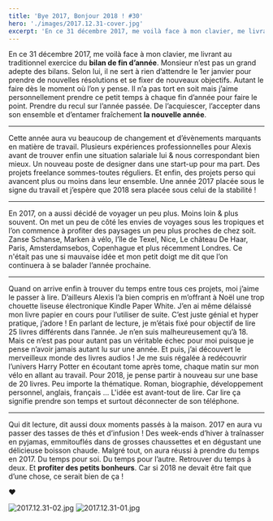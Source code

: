 ```yaml
---
title: 'Bye 2017, Bonjour 2018 ! #30'
hero: './images/2017.12.31-cover.jpg'
excerpt: 'En ce 31 décembre 2017, me voilà face à mon clavier, me livrant au traditionnel exercice du bilan de fin d’année. Monsieur n’est pas un grand adepte des bilans. Selon lui, il ne sert à rien d’attendre le 1er janvier pour prendre de nouvelles résolutions et se fixer de nouveaux objectifs. Autant le faire dès'
---
```


En ce 31 décembre 2017, me voilà face à mon clavier, me livrant au traditionnel exercice du **bilan de fin d’année**. Monsieur n’est pas un grand adepte des bilans. Selon lui, il ne sert à rien d’attendre le 1er janvier pour prendre de nouvelles résolutions et se fixer de nouveaux objectifs. Autant le faire dès le moment où l’on y pense. Il n’a pas tort en soit mais j’aime personnellement prendre ce petit temps à chaque fin d’année pour faire le point. Prendre du recul sur l’année passée. De l’acquiescer, l’accepter dans son ensemble et d’entamer fraîchement **la nouvelle année**.

---

Cette année aura vu beaucoup de changement et d’évènements marquants en matière de travail. Plusieurs expériences professionnelles pour Alexis avant de trouver enfin une situation salariale lui & nous correspondant bien mieux. Un nouveau poste de designer dans une start-up pour ma part. Des projets freelance sommes-toutes réguliers. Et enfin, des projets perso qui avancent plus ou moins dans leur ensemble. Une année 2017 placée sous le signe du travail et j’espère que 2018 sera placée sous celui de la stabilité !

---

En 2017, on a aussi décidé de voyager un peu plus. Moins loin & plus souvent. On met un peu de côté les envies de voyages sous les tropiques et l’on commence à profiter des paysages un peu plus proches de chez soit. Zanse Schanse, Marken à vélo, l’île de Texel, Nice, Le château De Haar, Paris, Amsterdamsebos, Copenhague et plus récemment Londres. Ce n'était pas une si mauvaise idée et mon petit doigt me dit que l’on continuera à se balader l’année prochaine.

---

Quand on arrive enfin à trouver du temps entre tous ces projets, moi j’aime le passer à lire. D’ailleurs Alexis l’a bien compris en m’offrant à Noël une trop chouette liseuse électronique Kindle Paper White. J’en ai même délaissé mon livre papier en cours pour l’utiliser de suite. C’est juste génial et hyper pratique, j’adore ! En parlant de lecture, je m’étais fixé pour objectif de lire 25 livres différents dans l’année. Je n’en suis malheureusement qu’à 18. Mais ce n’est pas pour autant pas un véritable échec pour moi puisque je pense n’avoir jamais autant lu sur une année. Et puis, j’ai découvert le merveilleux monde des livres audios ! Je me suis régalée à redécouvrir l’univers Harry Potter en écoutant tome après tome, chaque matin sur mon vélo en allant au travail. Pour 2018, je pense partir à nouveau sur une base de 20 livres. Peu importe la thématique. Roman, biographie, développement personnel, anglais, français ... L'idée est avant-tout de lire. Car lire ça signifie prendre son temps et surtout déconnecter de son téléphone.

---

Qui dit lecture, dit aussi doux moments passés à la maison. 2017 en aura vu passer des tasses de thés et d’infusion ! Des week-ends d’hiver à traînasser en pyjamas, emmitouflés dans de grosses chaussettes et en dégustant une délicieuse boisson chaude. Malgré tout, on aura réussi à prendre du temps en 2017. Du temps pour soi. Du temps pour l’autre. Retrouver du temps à deux. Et **profiter des petits bonheurs**. Car si 2018 ne devait être fait que d’une chose, ce serait bien de ça !

**♥**

<img alt="2017.12.31-02.jpg" src="./images/2017.12.31-02.jpg">
<img alt="2017.12.31-01.jpg" src="./images/2017.12.31-01.jpg">

